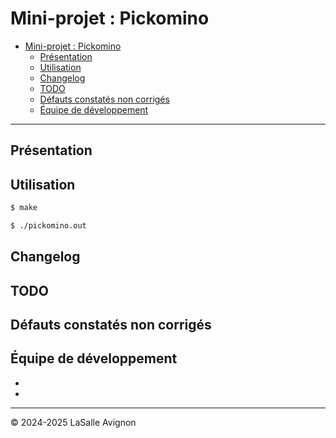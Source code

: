 # Mini-projet : Pickomino

- [Mini-projet : Pickomino](#mini-projet--pickomino)
  - [Présentation](#présentation)
  - [Utilisation](#utilisation)
  - [Changelog](#changelog)
  - [TODO](#todo)
  - [Défauts constatés non corrigés](#défauts-constatés-non-corrigés)
  - [Équipe de développement](#équipe-de-développement)

---

## Présentation

## Utilisation

```bash
$ make

$ ./pickomino.out
```

## Changelog

## TODO

## Défauts constatés non corrigés

## Équipe de développement

- 
- 


---
&copy; 2024-2025 LaSalle Avignon
